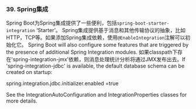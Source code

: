 ### 39. Spring集成
Spring Boot为Spring集成提供了一些便利，包括`spring-boot-starter-integration` ‘Starter’。
Spring集成提供基于消息和其他传输协议的抽象，比如HTTP，TCP等。如果添加Spring集成依赖，使用`@EnableIntegration`注解可以初始化它。
Spring Boot will also configure some features that are triggered by the presence of additional Spring Integration modules. 如果classpath下存在'spring-integration-jmx'依赖，则消息处理统计分析将通过JMX发布出去。If 'spring-integration-jdbc' is available, the default database schema can be created on startup: 

  spring.integration.jdbc.initializer.enabled =true 

  See the IntegrationAutoConfiguration and IntegrationProperties classes for more details. 
